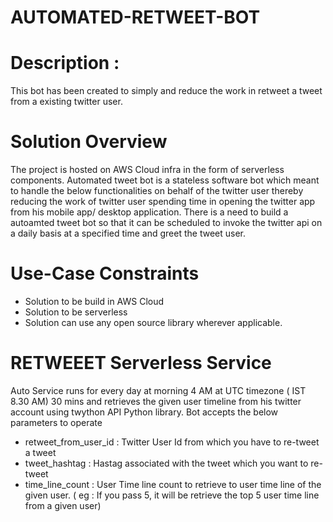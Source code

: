 # AUTOMATED-RETWEET-BOT

# Description : 
 This bot has been created to simply and reduce the work in retweet a tweet from a existing twitter user.
 
# Solution Overview
The project is hosted on AWS Cloud infra in the form of serverless components. Automated tweet bot is a stateless software bot which meant to handle the below functionalities on behalf of the twitter user thereby reducing the work of twitter user spending time in opening the twitter app from his mobile app/ desktop application. There is a need to build a autoamted tweet bot so that it can be scheduled to invoke the twitter api on a daily basis at a specified time and greet the tweet user. 

# Use-Case Constraints
- Solution to be build in AWS Cloud
- Solution to be serverless
- Solution can use any open source library wherever applicable.

# RETWEEET Serverless Service
Auto Service runs for every day at morning 4 AM at UTC timezone ( IST 8.30 AM) 30 mins and retrieves the given user timeline from 
his twitter account using twython API Python library. Bot accepts the below parameters to operate
- retweet_from_user_id : Twitter User Id from which you have to re-tweet a tweet
- tweet_hashtag : Hastag associated with the tweet which you want to re-tweet
- time_line_count : User Time line count to retrieve to user time line of the given user. 
    ( eg : If you pass 5, it will be retrieve the top 5 user time line from a given user)
